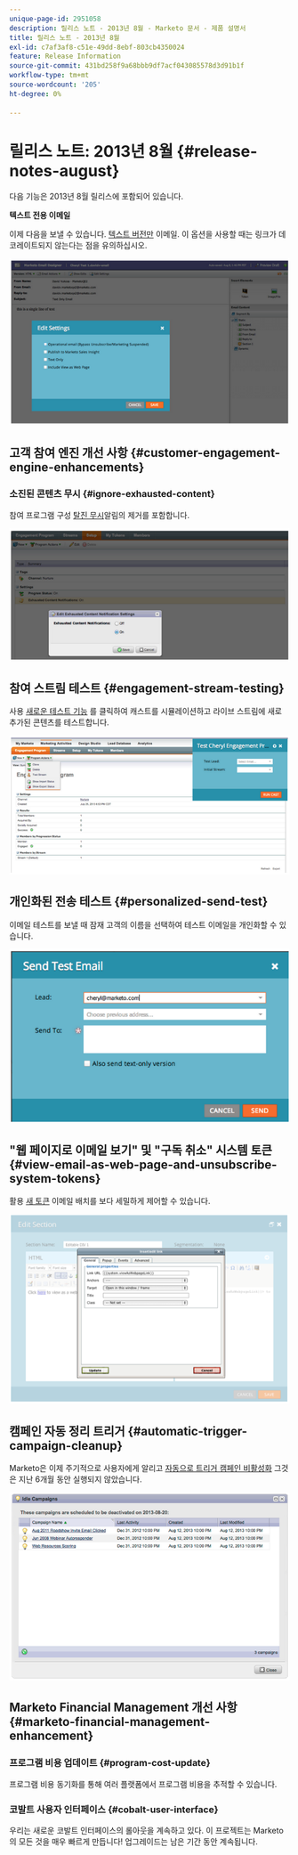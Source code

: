 ```yaml
---
unique-page-id: 2951058
description: 릴리스 노트 - 2013년 8월 - Marketo 문서 - 제품 설명서
title: 릴리스 노트 - 2013년 8월
exl-id: c7af3af8-c51e-49dd-8ebf-803cb4350024
feature: Release Information
source-git-commit: 431bd258f9a68bbb9df7acf043085578d3d91b1f
workflow-type: tm+mt
source-wordcount: '205'
ht-degree: 0%

---
```


# 릴리스 노트: 2013년 8월 {#release-notes-august}

다음 기능은 2013년 8월 릴리스에 포함되어 있습니다.

**텍스트 전용 이메일**

이제 다음을 보낼 수 있습니다. [텍스트 버전만](/help/marketo/product-docs/email-marketing/general/creating-an-email/create-a-text-only-email.md) 이메일. 이 옵션을 사용할 때는 링크가 데코레이트되지 않는다는 점을 유의하십시오.

![](assets/image2014-9-22-16-3a34-3a15.png)

## 고객 참여 엔진 개선 사항 {#customer-engagement-engine-enhancements}

### 소진된 콘텐츠 무시 {#ignore-exhausted-content}

참여 프로그램 구성 [탈진 무시](/help/marketo/product-docs/email-marketing/drip-nurturing/using-engagement-programs/disable-and-enable-exhausted-content-notifications.md)알림의 제거를 포함합니다.

![](assets/image2014-9-22-16-3a34-3a37.png)

## 참여 스트림 테스트 {#engagement-stream-testing}

사용 [새로운 테스트 기능](/help/marketo/product-docs/email-marketing/drip-nurturing/engagement-program-streams/test-an-engagement-stream.md) 를 클릭하여 캐스트를 시뮬레이션하고 라이브 스트림에 새로 추가된 콘텐츠를 테스트합니다.

![](assets/image2014-9-22-16-3a34-3a56.png)

## 개인화된 전송 테스트 {#personalized-send-test}

이메일 테스트를 보낼 때 잠재 고객의 이름을 선택하여 테스트 이메일을 개인화할 수 있습니다.

![](assets/image2014-9-22-16-3a35-3a15.png)

## &quot;웹 페이지로 이메일 보기&quot; 및 &quot;구독 취소&quot; 시스템 토큰 {#view-email-as-web-page-and-unsubscribe-system-tokens}

활용 [새 토큰](/help/marketo/product-docs/email-marketing/general/using-tokens/system-tokens-glossary.md) 이메일 배치를 보다 세밀하게 제어할 수 있습니다.

![](assets/image2014-9-22-16-3a35-3a38.png)

## 캠페인 자동 정리 트리거 {#automatic-trigger-campaign-cleanup}

Marketo은 이제 주기적으로 사용자에게 알리고 [자동으로 트리거 캠페인 비활성화](/help/marketo/product-docs/core-marketo-concepts/smart-campaigns/using-smart-campaigns/automatic-trigger-campaign-cleanup.md) 그것은 지난 6개월 동안 실행되지 않았습니다.

![](assets/image2014-9-22-16-3a36-3a2.png)

## Marketo Financial Management 개선 사항 {#marketo-financial-management-enhancement}

### 프로그램 비용 업데이트  {#program-cost-update}

프로그램 비용 동기화를 통해 여러 플랫폼에서 프로그램 비용을 추적할 수 있습니다.

### 코발트 사용자 인터페이스 {#cobalt-user-interface}

우리는 새로운 코발트 인터페이스의 롤아웃을 계속하고 있다. 이 프로젝트는 Marketo의 모든 것을 매우 빠르게 만듭니다! 업그레이드는 남은 기간 동안 계속됩니다.
